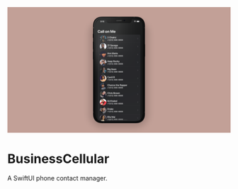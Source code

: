 ![eCommerce Store Template](/mdassets/BusinessCellular2.png)

# BusinessCellular
A SwiftUI phone contact manager.
